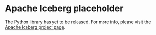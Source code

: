 # Apache Iceberg placeholder

The Python library has yet to be released. For more info, please visit the [Apache Iceberg project page](https://github.com/apache/iceberg).

